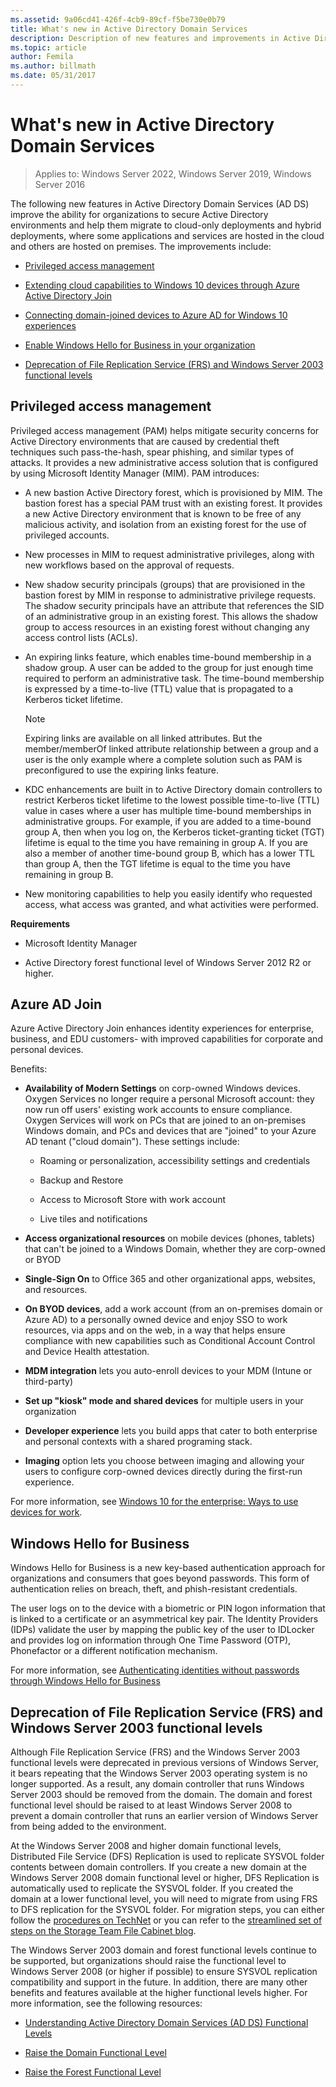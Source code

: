 ```yaml
---
ms.assetid: 9a06cd41-426f-4cb9-89cf-f5be730e0b79
title: What's new in Active Directory Domain Services
description: Description of new features and improvements in Active Directory Domain Services (AD DS).
ms.topic: article
author: Femila
ms.author: billmath
ms.date: 05/31/2017
---
```

# What's new in Active Directory Domain Services

>Applies to: Windows Server 2022, Windows Server 2019, Windows Server 2016

The following new features in Active Directory Domain Services (AD DS) improve the ability for organizations to secure Active Directory environments and help them migrate to cloud-only deployments and hybrid deployments, where some applications and services are hosted in the cloud and others are hosted on premises. The improvements include:

-   [Privileged access management](/microsoft-identity-manager/pam/privileged-identity-management-for-active-directory-domain-services)

- [Extending cloud capabilities to Windows 10 devices through Azure Active Directory Join](/azure/active-directory/devices/overview)

- [Connecting domain-joined devices to Azure AD for Windows 10 experiences](/azure/active-directory/devices/hybrid-azuread-join-plan)

- [Enable Windows Hello for Business in your organization](/windows/security/identity-protection/hello-for-business/hello-identity-verification)

-  [Deprecation of File Replication Service (FRS) and Windows Server 2003 functional levels](ad-ds/active-directory-functional-levels.md)


## <a name="BKMK_PAM"></a>Privileged access management
Privileged access management (PAM) helps mitigate security concerns for Active Directory environments that are caused by credential theft techniques such pass-the-hash, spear phishing, and similar types of attacks. It provides a new administrative access solution that is configured by using Microsoft Identity Manager (MIM). PAM introduces:

-   A new bastion Active Directory forest, which is provisioned by MIM. The bastion forest has a special PAM trust with an existing forest. It provides a new Active Directory environment that is known to be free of any malicious activity, and isolation from an existing forest for the use of privileged accounts.

-   New processes in MIM to request administrative privileges, along with new workflows based on the approval of requests.

-   New shadow security principals (groups) that are provisioned in the bastion forest by MIM in response to administrative privilege requests. The shadow security principals have an attribute that references the SID of an administrative group in an existing forest. This allows the shadow group to access resources in an existing forest without changing any access control lists (ACLs).

-   An expiring links feature, which enables time-bound membership in a shadow group. A user can be added to the group for just enough time required to perform an administrative task. The time-bound membership is expressed by a time-to-live (TTL) value that is propagated to a Kerberos ticket lifetime.

    > [!NOTE]
    > Expiring links are available on all linked attributes. But the member/memberOf linked attribute relationship between a group and a user is the only example where a complete solution such as PAM is preconfigured to use the expiring links feature.

-   KDC enhancements are built in to Active Directory domain controllers to restrict Kerberos ticket lifetime to the lowest possible time-to-live (TTL) value in cases where a user has multiple time-bound memberships in administrative groups. For example, if you are added to a time-bound group A, then when you log on, the Kerberos ticket-granting ticket (TGT) lifetime is equal to the time you have remaining in group A. If you are also a member of another time-bound group B, which has a lower TTL than group A, then the TGT lifetime is equal to the time you have remaining in group B.

-   New monitoring capabilities to help you easily identify who requested access, what access was granted, and what activities were performed.

**Requirements**

-   Microsoft Identity Manager

-   Active Directory forest functional level of Windows Server 2012 R2 or higher.

## <a name="BKMK_AzureADJoin"></a>Azure AD Join
Azure Active Directory Join enhances identity experiences for enterprise, business, and EDU customers- with improved capabilities for corporate and personal devices.

Benefits:

-   **Availability of Modern Settings** on corp-owned Windows devices. Oxygen Services no longer require a personal Microsoft account: they now run off users' existing work accounts to ensure compliance. Oxygen Services will work on PCs that are joined to an on-premises Windows domain, and PCs and devices that are "joined" to your Azure AD tenant ("cloud domain"). These settings include:

    -   Roaming or personalization, accessibility settings and credentials

    -   Backup and Restore

    -   Access to Microsoft Store with work account

    -   Live tiles and notifications

-   **Access organizational resources** on mobile devices (phones, tablets) that can't be joined to a Windows Domain, whether they are corp-owned or BYOD

-   **Single-Sign On** to Office 365 and other organizational apps, websites, and resources.

-   **On BYOD devices**, add a work account (from an on-premises domain or Azure AD) to a personally owned device and enjoy SSO to work resources, via apps and on the web, in a way that helps ensure compliance with new capabilities such as Conditional Account Control and Device Health attestation.

-   **MDM integration** lets you auto-enroll devices to your MDM (Intune or third-party)

-   **Set up "kiosk" mode and shared devices** for multiple users in your organization

-   **Developer experience** lets you build apps that cater to both enterprise and personal contexts with a shared programing stack.

-   **Imaging** option lets you choose between imaging and allowing your users to configure corp-owned devices directly during the first-run experience.

For more information, see [Windows 10 for the enterprise: Ways to use devices for work](/azure/active-directory/devices/overview).

## <a name="BKMK_IDLocker"></a>Windows Hello for Business
Windows Hello for Business is a new key-based authentication approach for organizations and consumers that goes beyond passwords. This form of authentication relies on breach, theft, and phish-resistant credentials.

The user logs on to the device with a biometric or PIN logon information that is linked to a certificate or an asymmetrical key pair. The Identity Providers (IDPs) validate the user by mapping the public key of the user to IDLocker and provides log on information through One Time Password (OTP), Phonefactor or a different notification mechanism.

For more information, see [Authenticating identities without passwords through Windows Hello for Business](/windows/security/identity-protection/hello-for-business/hello-identity-verification)

## <a name="BKMK_FRSDeprecation"></a>Deprecation of File Replication Service (FRS) and Windows Server 2003 functional levels
Although File Replication Service (FRS) and the Windows Server 2003 functional levels were deprecated in previous versions of Windows Server, it bears repeating that the Windows Server 2003 operating system is no longer supported. As a result, any domain controller that runs Windows Server 2003 should be removed from the domain. The domain and forest functional level should be raised to at least Windows Server 2008 to prevent a domain controller that runs an earlier version of Windows Server from being added to the environment.

At the Windows Server 2008 and higher domain functional levels, Distributed File Service (DFS) Replication is used to replicate SYSVOL folder contents between domain controllers. If you create a new domain at the Windows Server 2008 domain functional level or higher, DFS Replication is automatically used to replicate the SYSVOL folder. If you created the domain at a lower functional level, you will need to migrate from using FRS to DFS replication for the SYSVOL folder. For migration steps, you can either follow the [procedures on TechNet](../storage/dfs-replication/migrate-sysvol-to-dfsr.md) or you can refer to the [streamlined set of steps on the Storage Team File Cabinet blog](https://techcommunity.microsoft.com/t5/storage-at-microsoft/bg-p/FileCAB).

The Windows Server 2003 domain and forest functional levels continue to be supported, but organizations should raise the functional level to Windows Server 2008 (or higher if possible) to ensure SYSVOL replication compatibility and support in the future. In addition, there are many other benefits and features available at the higher functional levels higher. For more information, see the following resources:

-   [Understanding Active Directory Domain Services (AD DS) Functional Levels](ad-ds/active-directory-functional-levels.md)

-   [Raise the Domain Functional Level](/previous-versions/windows/it-pro/windows-server-2008-R2-and-2008/cc753104(v=ws.11))

-   [Raise the Forest Functional Level](/previous-versions/windows/it-pro/windows-server-2008-R2-and-2008/cc730985(v=ws.11))
